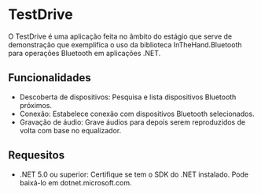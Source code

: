 # TestDrive

O TestDrive é uma aplicação feita no âmbito do estágio que serve de demonstração que exemplifica o uso da biblioteca InTheHand.Bluetooth para operações Bluetooth em aplicações .NET.

## Funcionalidades

- Descoberta de dispositivos: Pesquisa e lista dispositivos Bluetooth próximos.
- Conexão: Estabelece conexão com dispositivos Bluetooth selecionados.
- Gravação de áudio: Grave áudios para depois serem reproduzidos de volta com base no equalizador.

## Requesitos

- .NET 5.0 ou superior: Certifique se tem o SDK do .NET instalado. Pode baixá-lo em dotnet.microsoft.com.
